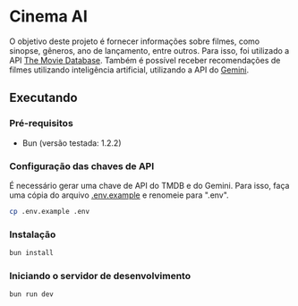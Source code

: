 # Cinema AI

O objetivo deste projeto é fornecer informações sobre filmes, como sinopse, gêneros, ano de lançamento, entre outros. Para isso, foi utilizado a API [The Movie Database](https://www.themoviedb.org/). Também é possível receber recomendações de filmes utilizando inteligência artificial, utilizando a API do [Gemini](https://ai.google.dev).

## Executando

### Pré-requisitos

- Bun (versão testada: 1.2.2)

### Configuração das chaves de API

É necessário gerar uma chave de API do TMDB e do Gemini. Para isso, faça uma cópia do arquivo [.env.example](.env.example) e renomeie para ".env".

```sh
cp .env.example .env
```

### Instalação

```sh
bun install
```

### Iniciando o servidor de desenvolvimento

```sh
bun run dev
```
